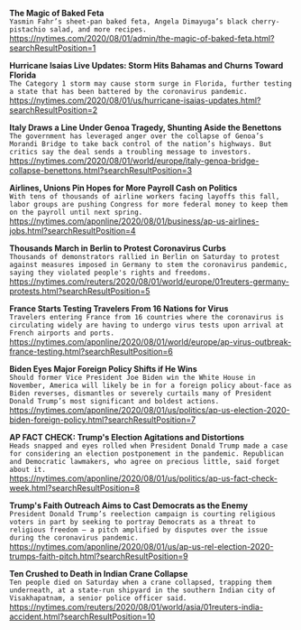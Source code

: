 **The Magic of Baked Feta**\
`Yasmin Fahr’s sheet-pan baked feta, Angela Dimayuga’s black cherry-pistachio salad, and more recipes.`\
https://nytimes.com/2020/08/01/admin/the-magic-of-baked-feta.html?searchResultPosition=1

**Hurricane Isaias Live Updates: Storm Hits Bahamas and Churns Toward Florida**\
`The Category 1 storm may cause storm surge in Florida, further testing a state that has been battered by the coronavirus pandemic.`\
https://nytimes.com/2020/08/01/us/hurricane-isaias-updates.html?searchResultPosition=2

**Italy Draws a Line Under Genoa Tragedy, Shunting Aside the Benettons**\
`The government has leveraged anger over the collapse of Genoa’s Morandi Bridge to take back control of the nation’s highways. But critics say the deal sends a troubling message to investors.`\
https://nytimes.com/2020/08/01/world/europe/italy-genoa-bridge-collapse-benettons.html?searchResultPosition=3

**Airlines, Unions Pin Hopes for More Payroll Cash on Politics**\
`With tens of thousands of airline workers facing layoffs this fall, labor groups are pushing Congress for more federal money to keep them on the payroll until next spring.`\
https://nytimes.com/aponline/2020/08/01/business/ap-us-airlines-jobs.html?searchResultPosition=4

**Thousands March in Berlin to Protest Coronavirus Curbs**\
`Thousands of demonstrators rallied in Berlin on Saturday to protest against measures imposed in Germany to stem the coronavirus pandemic, saying they violated people's rights and freedoms.`\
https://nytimes.com/reuters/2020/08/01/world/europe/01reuters-germany-protests.html?searchResultPosition=5

**France Starts Testing Travelers From 16 Nations for Virus**\
`Travelers entering France from 16 countries where the coronavirus is circulating widely are having to undergo virus tests upon arrival at French airports and ports. `\
https://nytimes.com/aponline/2020/08/01/world/europe/ap-virus-outbreak-france-testing.html?searchResultPosition=6

**Biden Eyes Major Foreign Policy Shifts if He Wins**\
`Should former Vice President Joe Biden win the White House in November, America will likely be in for a foreign policy about-face as Biden reverses, dismantles or severely curtails many of President Donald Trump’s most significant and boldest actions.`\
https://nytimes.com/aponline/2020/08/01/us/politics/ap-us-election-2020-biden-foreign-policy.html?searchResultPosition=7

**AP FACT CHECK: Trump's Election Agitations and Distortions**\
`Heads snapped and eyes rolled when President Donald Trump made a case for considering an election postponement in the pandemic. Republican and Democratic lawmakers, who agree on precious little, said forget about it.`\
https://nytimes.com/aponline/2020/08/01/us/politics/ap-us-fact-check-week.html?searchResultPosition=8

**Trump's Faith Outreach Aims to Cast Democrats as the Enemy**\
`President Donald Trump’s reelection campaign is courting religious voters in part by seeking to portray Democrats as a threat to religious freedom — a pitch amplified by disputes over the issue during the coronavirus pandemic.`\
https://nytimes.com/aponline/2020/08/01/us/ap-us-rel-election-2020-trumps-faith-pitch.html?searchResultPosition=9

**Ten Crushed to Death in Indian Crane Collapse**\
`Ten people died on Saturday when a crane collapsed, trapping them underneath, at a state-run shipyard in the southern Indian city of Visakhapatnam, a senior police officer said.`\
https://nytimes.com/reuters/2020/08/01/world/asia/01reuters-india-accident.html?searchResultPosition=10

